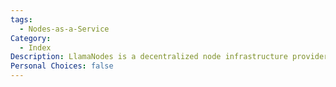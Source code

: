 ```yaml
---
tags:
  - Nodes-as-a-Service
Category:
  - Index
Description: LlamaNodes is a decentralized node infrastructure provider that supports blockchain networks by offering reliable and scalable node services for developers and projects.
Personal Choices: false
---
```

